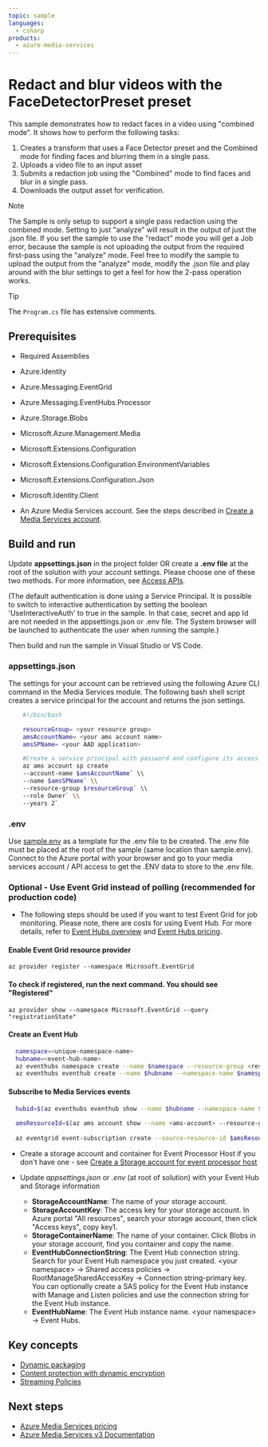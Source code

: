 ```yaml
---
topic: sample
languages:
  - csharp
products:
  - azure-media-services
---
```


# Redact and blur videos with the FaceDetectorPreset preset

This sample demonstrates how to redact faces in a video using "combined mode". It shows how to perform the following tasks:

1. Creates a transform that uses a Face Detector preset and the Combined mode for finding faces and blurring them in a single pass.
1. Uploads a video file to an input asset
1. Submits a redaction job using the "Combined" mode to find faces and blur in a single pass.  
1. Downloads the output asset for verification.

> [!NOTE]
> The Sample is only setup to support a single pass redaction using the combined mode. Setting to just "analyze" will result in the output of just the .json file.  If you set the sample to use the "redact" mode you will get a Job error, because the sample is not uploading the output from the required first-pass using the "analyze" mode.  Feel free to modify the sample to upload the output from the "analyze" mode, modify the .json file and play around with the blur settings to get a feel for how the 2-pass operation works.


> [!TIP]
> The `Program.cs` file has extensive comments.

## Prerequisites

* Required Assemblies

* Azure.Identity
* Azure.Messaging.EventGrid
* Azure.Messaging.EventHubs.Processor
* Azure.Storage.Blobs
* Microsoft.Azure.Management.Media
* Microsoft.Extensions.Configuration
* Microsoft.Extensions.Configuration.EnvironmentVariables
* Microsoft.Extensions.Configuration.Json
* Microsoft.Identity.Client

* An Azure Media Services account. See the steps described in [Create a Media Services account](https://docs.microsoft.com/en-us/azure/media-services/latest/account-create-how-to).

## Build and run

Update **appsettings.json** in the project folder OR create a **.env file** at the root of the solution with your account settings. Please choose one of these two methods.
For more information, see [Access APIs](https://docs.microsoft.com/en-us/azure/media-services/latest/access-api-howto).

(The default authentication is done using a Service Principal. It is possible to switch to interactive authentication by setting the boolean 'UseInteractiveAuth' to true in the sample. In that case, secret and app Id are not needed in the appsettings.json or .env file. The System browser will be launched to authenticate the user when running the sample.)

Then build and run the sample in Visual Studio or VS Code.

### appsettings.json

The settings for your account can be retrieved using the following Azure CLI command in the Media Services module. The following bash shell script creates a service principal for the account and returns the json settings.

```bash
    #!/bin/bash

    resourceGroup= <your resource group>
    amsAccountName= <your ams account name>
    amsSPName= <your AAD application>

    #Create a service principal with password and configure its access to an Azure Media Services account.
    az ams account sp create
    --account-name $amsAccountName` \\
    --name $amsSPName` \\
    --resource-group $resourceGroup` \\
    --role Owner` \\
    --years 2`
```

### .env

Use [sample.env](../../sample.env) as a template for the .env file to be created. The .env file must be placed at the root of the sample (same location than sample.env).
Connect to the Azure portal with your browser and go to your media services account / API access to get the .ENV data to store to the .env file.

### Optional - Use Event Grid instead of polling (recommended for production code)

* The following steps should be used if you want to test Event Grid for job monitoring. Please note, there are costs for using Event Hub. For more details, refer to [Event Hubs overview](https://azure.microsoft.com/en-in/pricing/details/event-hubs/) and [Event Hubs pricing](https://docs.microsoft.com/en-us/azure/event-hubs/event-hubs-faq#pricing).

#### Enable Event Grid resource provider

  `az provider register --namespace Microsoft.EventGrid`

#### To check if registered, run the next command. You should see "Registered"

  `az provider show --namespace Microsoft.EventGrid --query "registrationState"`

#### Create an Event Hub

```bash
  namespace=<unique-namespace-name>
  hubname=<event-hub-name>
  az eventhubs namespace create --name $namespace --resource-group <resource-group>
  az eventhubs eventhub create --name $hubname --namespace-name $namespace --resource-group <resource-group>
```

#### Subscribe to Media Services events

```bash
  hubid=$(az eventhubs eventhub show --name $hubname --namespace-name $namespace --resource-group <resource-group> --query id --output tsv)\
  
  amsResourceId=$(az ams account show --name <ams-account> --resource-group <resource-group> --query id --output tsv)\
  
  az eventgrid event-subscription create --source-resource-id $amsResourceId --name &lt;event-subscription-name&gt; --endpoint-type eventhub --endpoint $hubid
```

* Create a storage account and container for Event Processor Host if you don't have one - see [Create a Storage account for event processor host](https://docs.microsoft.com/en-us/azure/event-hubs/event-hubs-dotnet-standard-getstarted-send#create-a-storage-account-for-event-processor-host)

* Update *appsettings.json* or *.env* (at root of solution) with your Event Hub and Storage information
  * **StorageAccountName**: The name of your storage account.
  * **StorageAccountKey**: The access key for your storage account. In Azure portal "All resources", search your storage account, then click "Access keys", copy key1.
  * **StorageContainerName**: The name of your container. Click Blobs in your storage account, find you container and copy the name.
  * **EventHubConnectionString**: The Event Hub connection string. Search for your Event Hub namespace you just created. &lt;your namespace&gt; -&gt; Shared access policies -&gt; RootManageSharedAccessKey -&gt; Connection string-primary key. You can optionally create a SAS policy for the Event Hub instance with Manage and Listen policies and use the connection string for the Event Hub instance.
  * **EventHubName**: The Event Hub instance name.  &lt;your namespace&gt; -&gt; Event Hubs.

## Key concepts

* [Dynamic packaging](https://docs.microsoft.com/azure/media-services/latest/dynamic-packaging-overview)
* [Content protection with dynamic encryption](https://docs.microsoft.com/azure/media-services/latest/content-protection-overview)
* [Streaming Policies](https://docs.microsoft.com/azure/media-services/latest/streaming-policy-concept)

## Next steps

* [Azure Media Services pricing](https://azure.microsoft.com/pricing/details/media-services/)
* [Azure Media Services v3 Documentation](https://docs.microsoft.com/azure/media-services/latest/)
